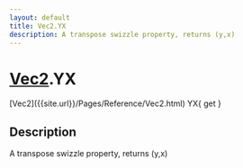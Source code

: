 ```yaml
---
layout: default
title: Vec2.YX
description: A transpose swizzle property, returns (y,x)
---
```

# [Vec2]({{site.url}}/Pages/Reference/Vec2.html).YX

<div class='signature' markdown='1'>
[Vec2]({{site.url}}/Pages/Reference/Vec2.html) YX{ get }
</div>

## Description
A transpose swizzle property, returns (y,x)

